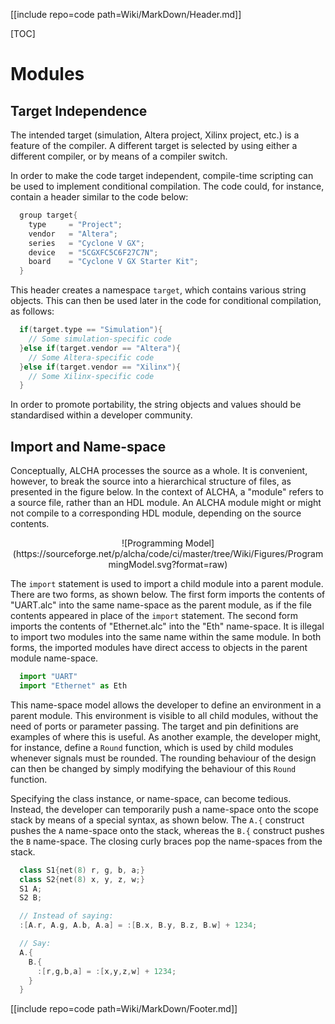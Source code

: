 [[include repo=code path=Wiki/MarkDown/Header.md]]

[TOC]

# Modules

## Target Independence

The intended target (simulation, Altera project, Xilinx project, etc.) is a feature of the compiler.  A different target is selected by using either a different compiler, or by means of a compiler switch.

In order to make the code target independent, compile-time scripting can be used to implement conditional compilation.  The code could, for instance, contain a header similar to the code below:

```C++
  group target{
    type     = "Project";
    vendor   = "Altera";
    series   = "Cyclone V GX";
    device   = "5CGXFC5C6F27C7N";
    board    = "Cyclone V GX Starter Kit";
  }
```

This header creates a namespace `target`, which contains various string objects.  This can then be used later in the code for conditional compilation, as follows:

```C++
  if(target.type == "Simulation"){
    // Some simulation-specific code
  }else if(target.vendor == "Altera"){
    // Some Altera-specific code
  }else if(target.vendor == "Xilinx"){
    // Some Xilinx-specific code
  }
```

In order to promote portability, the string objects and values should be standardised within a developer community.

## Import and Name-space

Conceptually, ALCHA processes the source as a whole. It is convenient, however, to break the source into a hierarchical structure of files, as presented in the figure below.  In the context of ALCHA, a "module" refers to a source file, rather than an HDL module. An ALCHA module might or might not compile to a corresponding HDL module, depending on the source contents.

<center markdown>![Programming Model](https://sourceforge.net/p/alcha/code/ci/master/tree/Wiki/Figures/ProgrammingModel.svg?format=raw)</center>

The `import` statement is used to import a child module into a parent module. There are two forms, as shown below.  The first form imports the contents of "UART.alc" into the same name-space as the parent module, as if the file contents appeared in place of the `import` statement.  The second form imports the contents of "Ethernet.alc" into the "Eth" name-space.  It is illegal to import two modules into the same name within the same module.  In both forms, the imported modules have direct access to objects in the parent module name-space.

```Python
  import "UART"
  import "Ethernet" as Eth
```

This name-space model allows the developer to define an environment in a parent module. This environment is visible to all child modules, without the need of ports or parameter passing. The target and pin definitions are examples of where this is useful.  As another example, the developer might, for instance, define a `Round` function, which is used by child modules whenever signals must be rounded. The rounding behaviour of the design can then be changed by simply modifying the behaviour of this `Round` function.

Specifying the class instance, or name-space, can become tedious.  Instead, the developer can temporarily push a name-space onto the scope stack by means of a special syntax, as shown below. The `A.{` construct pushes the `A` name-space onto the stack, whereas the `B.{` construct pushes the `B` name-space. The closing curly braces pop the name-spaces from the stack.

```C++
  class S1{net(8) r, g, b, a;}
  class S2{net(8) x, y, z, w;}
  S1 A;
  S2 B;

  // Instead of saying:
  :[A.r, A.g, A.b, A.a] = :[B.x, B.y, B.z, B.w] + 1234;

  // Say:
  A.{
    B.{
      :[r,g,b,a] = :[x,y,z,w] + 1234;
    }
  }
```

[[include repo=code path=Wiki/MarkDown/Footer.md]]

